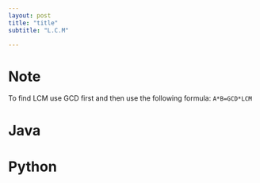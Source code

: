 ```yaml
---
layout: post
title: "title"
subtitle: "L.C.M" 

---
```


# Note

To find LCM use GCD first and then use the following formula:
`A*B=GCD*LCM`

# Java

# Python

<script src="https://gist.github.com/abhishekbalam/d63c89717077d23a551f17d0e58b0422.js"></script>